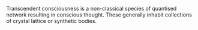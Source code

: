 Transcendent consciousness is a non-classical species of quantised network resulting in conscious thought. These generally inhabit collections of crystal lattice or synthetic bodies. 
